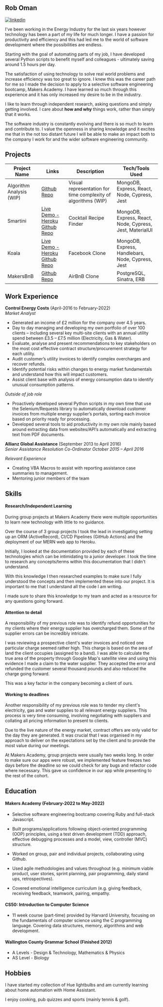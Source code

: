 ## Rob Oman

[![linkedin](https://img.shields.io/badge/LinkedIn-0077B5?style=for-the-badge&logo=linkedin&logoColor=white)](https://www.linkedin.com/in/rob-oman)

I've been working in the Energy Industry for the last six years however technology has been a part of my life for much longer. I have a passion for productivity and efficiency and this had led me to the world of software development where the possibilities are endless.

Starting with the goal of automating parts of my job, I have developed several Python scripts to benefit myself and colleagues - ultimately saving around 1.5 hours per day. 

The satisfaction of using technology to solve real world problems and increase efficiency was too great to ignore. I knew this was the career path for me so I made the decision to apply to a selective software engineering bootcamp, Makers Academy. I have learned so much through this experience and it has only increased my desire to be in the industry. 

I like to learn through independent research, asking questions and simply getting involved. I care about **how and why** things work, rather than simply that it works.

The software industry is constantly evolving and there is so much to learn and contribute to. I value the openness in sharing knowledge and it excites me that in the not too distant future I will be able to make an impact both to the company I work for and the wider software engineering community.


## Projects

| Project Name       | Links                           | Description                                                  | Tech/Tools Used                                          |
|--------------------|---------------------------------|--------------------------------------------------------------|----------------------------------------------------------|
| Algorithm Analysis (WIP) | [Github Repo](https://github.com/r94o/algorithm-complexity) | Visual representation for time complexity of algorithms (WIP) | MongoDB, Express, React, Node, Cypress, Jest |
| Smartini           | [Live Demo - Heroku](https://smartini-makers.herokuapp.com/)  [Github Repo](https://github.com/r94o/smartini) | Cocktail Recipe Finder                                       | MongoDB, Express, React, Node, Cypress, Jest, MaterialUI |
| Koala              | [Live Demo - Heroku](https://koala-acebook.herokuapp.com/)  [Github Repo](https://github.com/r94o/Koala) | Facebook Clone                                               | MongoDB, Express, Handlebars, Node, Cypress, Jest        |
| MakersBnB          | [Github Repo](https://github.com/r94o/MakersBnB) | AirBnB Clone                                                 | PostgreSQL, Sinatra, ERB                                 |
## Work Experience

**Control Energy Costs** (April-2016 to February-2022)  
_Market Analyst_

- Generated an income of £2 million for the company over 4.5 years.
- Day to day managing and developing my own portfolio of over 100 clients – including several key multi-site clients with an annual utility spend between £3.5 – £7.5 million (Electricity, Gas & Water).
- Evaluate, analyse and present recommendations to key stakeholders on the most cost effective contract structure/procurement strategy for each utility.
- Audit customer’s utility invoices to identify complex overcharges and recover refunds.
- Identify potential risks within changes to energy market fundamentals and understand how this will impact
customers.
- Assist client base with analysis of energy consumption data to identify unusual consumption patterns.

_Outside of job role_
- Proactively developed several Python scripts in my own time that use the Selenium/Requests library to automatically download customer invoices from multiple energy supplier’s portals, sorting each invoice based on priority ready for processing.
- Developed several tools to aid productivity in my own role mainly based around extracting data from websites/API’s automatically and extracting text from PDF documents.


**Allianz Global Assistance** (September 2013 to April 2016)  
_Senior Assistance Resolution Co-Ordinator October 2015 – April 2016_

_Relevant Experience_
- Creating VBA Macros to assist with reporting assistance case summaries to management.
- Mentoring junior members of the team

## Skills

#### Research/Independent Learning
During group projects at Makers Academy there were multiple opportunities to learn new technology with little to no guidance.

Over the course of 3 group projects I took the lead in investigating setting up an ORM (ActiveRecord), CI/CD Pipelines (GitHub Actions) and the deployment of our MERN web app to Heroku.

Initially, I looked at the documentation provided by each of these technologies which can be intimidating to a junior developer. I took the time to research any concepts/terms within this documentation that I didn't understand. 

With this knowledge I then researched examples to make sure I fully understood the concepts and then implemented these into our project. It is important to me that I understand all the code I am writing.

I made sure to share this knowledge to my team and acted as a resource for any questions going forward.

#### Attention to detail
A responsibility of my previous role was to identify refund opportunities for my clients where their energy supplier has overcharged them. Some of the supplier errors can be incredibly intricate.

I was reviewing a prospective client's water invoices and noticed one particular charge seemed rather high. This charge is based on the area of land the client occupies (assigned to a band). I was able to calculate the true area of the property through Google Map's satellite view and using this evidence I made a claim to the water supplier. They accepted the error and refunded the customer several thousand pounds and also reduced the charge going forward.

This was a key factor in the company becoming a client of ours.

#### Working to deadlines
Another responsibility of my previous role was to tender my client's electricity, gas and water supplies to all relevant energy suppliers. This process is very time consuming, involving negotiating with suppliers and collating all pricing information to present to clients.

Due to the live nature of the energy market, contract offers are only valid for the day they are generated. It was crucial that I was organised in my approach to deliver on the expectations set by the client and to provide the most value during our meetings.

At Makers Academy, group projects were usually two weeks long. In order to make sure our apps were robust, we implemented feature freezes two days before the deadline so we could check for any bugs and refactor code where necessary. This gave us confidence in our app while presenting to the rest of the cohort.

## Education

#### Makers Academy (February-2022 to May-2022)

- Selective software engineering bootcamp covering Ruby and full-stack Javascript.

- Built programs/applications following object-oriented programming (OOP) principles, using a test driven development (TDD) approach, effective debugging processes and a model, view, controller (MVC) structure.

- Worked on group, pair and individual projects, collaborating using Github.

- Used agile methodologies and values throughout (e.g. minimum viable product, user stories, sprint planning, pair programming, daily stand ups, retrospectives).

- Covered emotional intelligence curriculum (e.g. giving feedback, receiving feedback, teamwork, pairing, empathy.

#### CS50: Introduction to Computer Science
- 11 week course (part-time) provided by Harvard University, focusing on the fundamentals of computer science using the C programming language. Covering data structures, memory, algorithms and web development.


#### Wallington County Grammar School (Finished 2012)

- A Levels - Design & Technology, Mathematics & Physics
- AS Level - Biology

## Hobbies

I have started my collection of Hue lightbulbs and am currently learning about home automation with Home Assistant.

I enjoy cooking, pub quizzes and sports (mainly tennis & golf).
